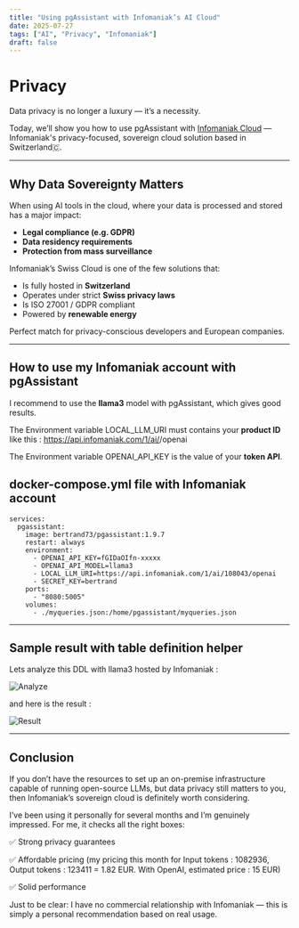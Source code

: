 ```yaml
---
title: "Using pgAssistant with Infomaniak’s AI Cloud"
date: 2025-07-27
tags: ["AI", "Privacy", "Infomaniak"]
draft: false
---
```


# Privacy
 
Data privacy is no longer a luxury — it’s a necessity.

Today, we’ll show you how to use pgAssistant with [Infomaniak Cloud](https://www.infomaniak.com/fr/hebergement/ai-tools) — Infomaniak's privacy-focused, sovereign cloud solution based in Switzerland🇨.

---

## Why Data Sovereignty Matters

When using AI tools in the cloud, where your data is processed and stored has a major impact:

- **Legal compliance (e.g. GDPR)**
- **Data residency requirements**
- **Protection from mass surveillance**

Infomaniak’s Swiss Cloud is one of the few solutions that:
- Is fully hosted in **Switzerland**
- Operates under strict **Swiss privacy laws**
- Is ISO 27001 / GDPR compliant
- Powered by **renewable energy**

Perfect match for privacy-conscious developers and European companies.

---

## How to use my Infomaniak account with pgAssistant

I recommend to use the **llama3** model with pgAssistant, which gives good results.

The Environment variable LOCAL_LLM_URI must contains your **product ID** like this : https://api.infomaniak.com/1/ai/<productid>/openai
    
The Environment variable OPENAI_API_KEY is the value of your **token API**.
    
    
## docker-compose.yml file with Infomaniak account
```  
services:
  pgassistant:
    image: bertrand73/pgassistant:1.9.7
    restart: always
    environment:
      - OPENAI_API_KEY=fGIDaOIfn-xxxxx
      - OPENAI_API_MODEL=llama3
      - LOCAL_LLM_URI=https://api.infomaniak.com/1/ai/108043/openai
      - SECRET_KEY=bertrand
    ports:
      - "8080:5005"
    volumes:
      - ./myqueries.json:/home/pgassistant/myqueries.json
```

---

## Sample result with table definition helper

Lets analyze this DDL with llama3 hosted by Infomaniak :

![Analyze](/pgassistant-blog/images/infomaniak_tabledef.webp)

and here is the result :

![Result](/pgassistant-blog/images/infomaniak_result.webp)

---

## Conclusion

If you don’t have the resources to set up an on-premise infrastructure capable of running open-source LLMs, but data privacy still matters to you, then Infomaniak’s sovereign cloud is definitely worth considering.

I’ve been using it personally for several months and I’m genuinely impressed. For me, it checks all the right boxes:

✅ Strong privacy guarantees

✅ Affordable pricing (my pricing this month for Input tokens : 1082936, Output tokens : 123411 = 1.82 EUR. With OpenAI, estimated price : 15 EUR)

✅ Solid performance

Just to be clear: I have no commercial relationship with Infomaniak — this is simply a personal recommendation based on real usage.

